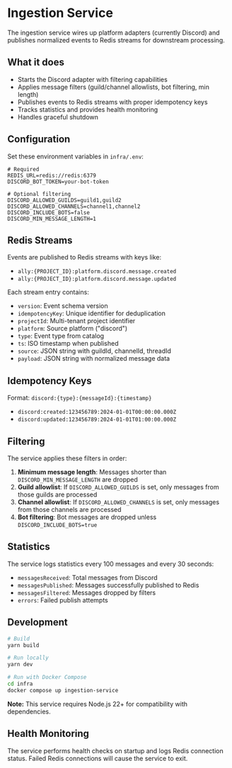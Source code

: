 # Ingestion Service

The ingestion service wires up platform adapters (currently Discord) and publishes normalized events to Redis streams for downstream processing.

## What it does

- Starts the Discord adapter with filtering capabilities
- Applies message filters (guild/channel allowlists, bot filtering, min length)
- Publishes events to Redis streams with proper idempotency keys
- Tracks statistics and provides health monitoring
- Handles graceful shutdown

## Configuration

Set these environment variables in `infra/.env`:

```env
# Required
REDIS_URL=redis://redis:6379
DISCORD_BOT_TOKEN=your-bot-token

# Optional filtering
DISCORD_ALLOWED_GUILDS=guild1,guild2
DISCORD_ALLOWED_CHANNELS=channel1,channel2
DISCORD_INCLUDE_BOTS=false
DISCORD_MIN_MESSAGE_LENGTH=1
```

## Redis Streams

Events are published to Redis streams with keys like:
- `ally:{PROJECT_ID}:platform.discord.message.created`
- `ally:{PROJECT_ID}:platform.discord.message.updated`

Each stream entry contains:
- `version`: Event schema version
- `idempotencyKey`: Unique identifier for deduplication
- `projectId`: Multi-tenant project identifier
- `platform`: Source platform ("discord")
- `type`: Event type from catalog
- `ts`: ISO timestamp when published
- `source`: JSON string with guildId, channelId, threadId
- `payload`: JSON string with normalized message data

## Idempotency Keys

Format: `discord:{type}:{messageId}:{timestamp}`
- `discord:created:123456789:2024-01-01T00:00:00.000Z`
- `discord:updated:123456789:2024-01-01T01:00:00.000Z`

## Filtering

The service applies these filters in order:

1. **Minimum message length**: Messages shorter than `DISCORD_MIN_MESSAGE_LENGTH` are dropped
2. **Guild allowlist**: If `DISCORD_ALLOWED_GUILDS` is set, only messages from those guilds are processed
3. **Channel allowlist**: If `DISCORD_ALLOWED_CHANNELS` is set, only messages from those channels are processed
4. **Bot filtering**: Bot messages are dropped unless `DISCORD_INCLUDE_BOTS=true`

## Statistics

The service logs statistics every 100 messages and every 30 seconds:
- `messagesReceived`: Total messages from Discord
- `messagesPublished`: Messages successfully published to Redis
- `messagesFiltered`: Messages dropped by filters
- `errors`: Failed publish attempts

## Development

```bash
# Build
yarn build

# Run locally
yarn dev

# Run with Docker Compose
cd infra
docker compose up ingestion-service
```

**Note:** This service requires Node.js 22+ for compatibility with dependencies.

## Health Monitoring

The service performs health checks on startup and logs Redis connection status. Failed Redis connections will cause the service to exit.

